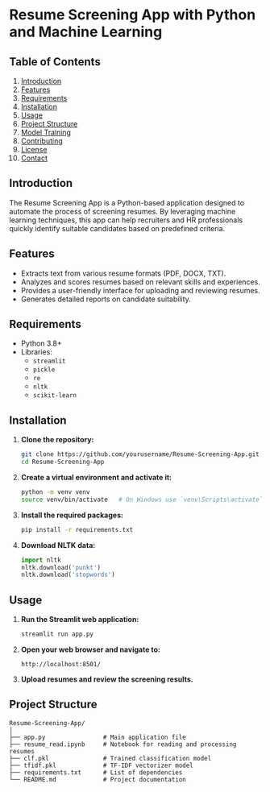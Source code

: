 # Resume Screening App with Python and Machine Learning

## Table of Contents
1. [Introduction](#introduction)
2. [Features](#features)
3. [Requirements](#requirements)
4. [Installation](#installation)
5. [Usage](#usage)
6. [Project Structure](#project-structure)
7. [Model Training](#model-training)
8. [Contributing](#contributing)
9. [License](#license)
10. [Contact](#contact)

## Introduction
The Resume Screening App is a Python-based application designed to automate the process of screening resumes. By leveraging machine learning techniques, this app can help recruiters and HR professionals quickly identify suitable candidates based on predefined criteria.

## Features
- Extracts text from various resume formats (PDF, DOCX, TXT).
- Analyzes and scores resumes based on relevant skills and experiences.
- Provides a user-friendly interface for uploading and reviewing resumes.
- Generates detailed reports on candidate suitability.

## Requirements
- Python 3.8+
- Libraries: 
  - `streamlit`
  - `pickle`
  - `re`
  - `nltk`
  - `scikit-learn`

## Installation
1. **Clone the repository:**
   ```bash
   git clone https://github.com/yourusername/Resume-Screening-App.git
   cd Resume-Screening-App
   ```

2. **Create a virtual environment and activate it:**
   ```bash
   python -m venv venv
   source venv/bin/activate   # On Windows use `venv\Scripts\activate`
   ```

3. **Install the required packages:**
   ```bash
   pip install -r requirements.txt
   ```

4. **Download NLTK data:**
   ```python
   import nltk
   nltk.download('punkt')
   nltk.download('stopwords')
   ```

## Usage
1. **Run the Streamlit web application:**
   ```bash
   streamlit run app.py
   ```

2. **Open your web browser and navigate to:**
   ```
   http://localhost:8501/
   ```

3. **Upload resumes and review the screening results.**

## Project Structure
```
Resume-Screening-App/
│
├── app.py                # Main application file
├── resume_read.ipynb     # Notebook for reading and processing resumes
├── clf.pkl               # Trained classification model
├── tfidf.pkl             # TF-IDF vectorizer model
├── requirements.txt      # List of dependencies
└── README.md             # Project documentation
```